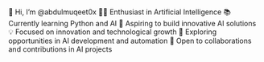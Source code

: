 👋 Hi, I’m @abdulmuqeet0x
👨‍💻 Enthusiast in Artificial Intelligence
📚 Currently learning Python and AI
🚀 Aspiring to build innovative AI solutions
💡 Focused on innovation and technological growth
💼 Exploring opportunities in AI development and automation
🌟 Open to collaborations and contributions in AI projects

<!---
abdulmuqeet0x/abdulmuqeet0x is a ✨ special ✨ repository because its `README.md` (this file) appears on your GitHub profile.
You can click the Preview link to take a look at your changes.
--->
